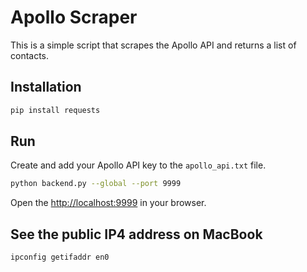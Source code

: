 # Apollo Scraper

This is a simple script that scrapes the Apollo API and returns a list of contacts.

## Installation

```bash
pip install requests
```

## Run

Create and add your Apollo API key to the `apollo_api.txt` file.

```bash
python backend.py --global --port 9999
```

Open the [http://localhost:9999](http://localhost:9999) in your browser.

## See the public IP4 address on MacBook

`ipconfig getifaddr en0`
